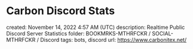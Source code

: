 # Carbon Discord Stats

created: November 14, 2022 4:57 AM (UTC)
description: Realtime Public Discord Server Statistics
folder: BOOKMRKS-MTHRFCKR / SOCIAL-MTHRFCKR / Discord
tags: bots, discord
url: https://www.carbonitex.net/